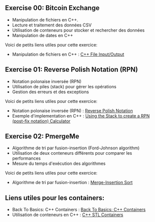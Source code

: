 
## Exercise 00: Bitcoin Exchange
- Manipulation de fichiers en C++. 
- Lecture et traitement des données CSV
- Utilisation de conteneurs pour stocker et rechercher des données
- Manipulation de dates en C++

Voici de petits liens utiles pour cette exercice:
- Manipulation de fichiers en C++ : [C++ File Input/Output](https://www.geeksforgeeks.org/file-handling-c-classes/)


## Exercise 01: Reverse Polish Notation (RPN)
- Notation polonaise inversée (RPN)
- Utilisation de piles (stack) pour gérer les opérations
- Gestion des erreurs et des exceptions

Voici de petits liens utiles pour cette exercice:
- Notation polonaise inversée (RPN) : [Reverse Polish Notation](https://en.wikipedia.org/wiki/Reverse_Polish_notation)
- Exemple d'implementation en C++ : [Using the Stack to create a RPN (post-fix notation) Calculator](https://youtu.be/zla7ha0OORM)

## Exercise 02: PmergeMe
- Algorithme de tri par fusion-insertion (Ford-Johnson algorithm)
- Utilisation de deux conteneurs différents pour comparer les performances
- Mesure du temps d'exécution des algorithmes

Voici de petits liens utiles pour cette exercice:
- Algorithme de tri par fusion-insertion : [Merge-Insertion Sort](https://en.wikipedia.org/wiki/Insertion_sort#Variations)

## Liens utiles pour les containers:
- Back To Basics: C++ Containers : [Back To Basics: C++ Containers](https://www.geeksforgeeks.org/c-stl-tutorial/)
- Utilisation de conteneurs en C++ : [C++ STL Containers](https://www.geeksforgeeks.org/c-stl-tutorial/)
